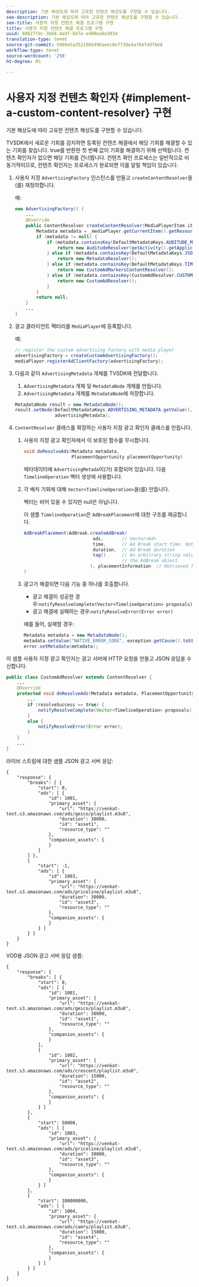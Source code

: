 ```yaml
---
description: 기본 해상도에 따라 고유한 컨텐츠 해상도를 구현할 수 있습니다.
seo-description: 기본 해상도에 따라 고유한 컨텐츠 해상도를 구현할 수 있습니다.
seo-title: 사용자 지정 컨텐츠 해결 프로그램 구현
title: 사용자 지정 컨텐츠 해결 프로그램 구현
uuid: 88627fdc-3b68-4a9f-847e-a490ea8e3034
translation-type: tm+mt
source-git-commit: 5908e5a3521966496aeec0ef730e4a704fddfb68
workflow-type: tm+mt
source-wordcount: '258'
ht-degree: 0%

---
```



# 사용자 지정 컨텐츠 확인자 {#implement-a-custom-content-resolver} 구현

기본 해상도에 따라 고유한 컨텐츠 해상도를 구현할 수 있습니다.

TVSDK에서 새로운 기회를 감지하면 등록된 컨텐츠 해결에서 해당 기회를 해결할 수 있는 기회를 찾습니다. true를 반환한 첫 번째 값이 기회를 해결하기 위해 선택됩니다. 컨텐츠 확인자가 없으면 해당 기회를 건너뜁니다. 컨텐츠 확인 프로세스는 일반적으로 비동기적이므로, 컨텐츠 확인자는 프로세스가 완료되면 이를 알릴 책임이 있습니다.

1. 사용자 지정 `AdvertisingFactory` 인스턴스를 만들고 `createContentResolver`을(를) 재정의합니다.

   예:

   ```java
   new AdvertisingFactory() { 
       ... 
       @Override 
       public ContentResolver createContentResolver(MediaPlayerItem item) { 
           Metadata metadata = _mediaPlayer.getCurrentItem().getResource().getMetadata(); 
           if (metadata != null) { 
               if (metadata.containsKey(DefaultMetadataKeys.AUDITUDE_METADATA_KEY.getValue())) { 
                   return new AuditudeResolver(getActivity().getApplicationContext()); 
               } else if (metadata.containsKey(DefaultMetadataKeys.JSON_METADATA_KEY.getValue())) { 
                   return new MetadataResolver(); 
               } else if (metadata.containsKey(DefaultMetadataKeys.TIME_RANGES_METADATA_KEY.getValue())) { 
                   return new CustomAdMarkersContentResolver(); 
               } else if (metadata.containsKey(CustomAdResolver.CUSTOM_METADATA_KEY)) { 
                   return new CustomAdResolver(); 
               } 
           } 
           return null; 
       } 
       ... 
   }
   ```

1. 광고 클라이언트 팩터리를 `MediaPlayer`에 등록합니다.

   예:

   ```java
   // register the custom advertising factory with media player 
   advertisingFactory = createCustomAdvertisingFactory(); 
   mediaPlayer.registerAdClientFactory(advertisingFactory);
   ```

1. 다음과 같이 `AdvertisingMetadata` 개체를 TVSDK에 전달합니다.
   1. `AdvertisingMetadata` 개체 및 `MetadataNode` 개체를 만듭니다.
   1. `AdvertisingMetadata` 개체를 `MetadataNode`에 저장합니다.

   ```java
   MetadataNode result = new MetadataNode(); 
   result.setNode(DefaultMetadataKeys.ADVERTISING_METADATA.getValue(),  
                  advertisingMetadata);
   ```

1. `ContentResolver` 클래스를 확장하는 사용자 지정 광고 확인자 클래스를 만듭니다.
   1. 사용자 지정 광고 확인자에서 이 보호된 함수를 무시합니다.

      ```java
      void doResolveAds(Metadata metadata,  
                        PlacementOpportunity placementOpportunity)
      ```

      메타데이터에 `AdvertisingMetada`이(가) 포함되어 있습니다. 다음 `TimelineOperation` 벡터 생성에 사용합니다.

   1. 각 배치 기회에 대해 `Vector<TimelineOperation>`을(를) 만듭니다.

      벡터는 비어 있을 수 있지만 null은 아닙니다.

      이 샘플 `TimelineOperation`은 `AdBreakPlacement`에 대한 구조를 제공합니다.

      ```java
      AdBreakPlacement(AdBreak.createAdBreak( 
                                ads,       // Vector<Ad> 
                                time,      // Ad Break start time. Note: local time on the timeline 
                                duration,  // Ad Break duration 
                                tag()      // An arbitrary string value that can be attached to  
                                           // the AdBreak object. 
                               ), placementInformation  // Retrieved from PlacementOpportunity 
      )
      ```

   1. 광고가 해결되면 다음 기능 중 하나를 호출합니다.

      * 광고 해결이 성공한 경우:`notifyResolveComplete(Vector<TimelineOperation> proposals)`
      * 광고 해결에 실패하는 경우:`notifyResolveError(Error error)`

      예를 들어, 실패할 경우:

      ```java
      Metadata metadata = new MetadataNode(); 
      metadata.setValue("NATIVE_ERROR_CODE", exception.getCause().toString()); 
      error.setMetadata(metadata);
      ```


<!--<a id="example_4F0D7692A92E480A835D6FDBEDBE75E7"></a>-->

이 샘플 사용자 지정 광고 확인자는 광고 서버에 HTTP 요청을 만들고 JSON 응답을 수신합니다.

```java
public class CustomAdResolver extends ContentResolver { 
    ... 
    @Override 
    protected void doResolveAds(Metadata metadata, PlacementOpportunity placementOpportunity) { 
        ... 
        if (resolveSuccess == true) { 
            notifyResolveComplete(Vector<TimelineOperation> proposals); 
        } 
        else { 
            notifyResolveError(Error error); 
        } 
    } 
    ... 
}
```

라이브 스트림에 대한 샘플 JSON 광고 서버 응답:

```
{     
    "response": { 
        "breaks": [ { 
            "start": 0, 
            "ads": [ { 
                "id": 1001, 
                "primary_asset": { 
                    "url": "https://venkat-test.s3.amazonaws.com/ads/geico/playlist.m3u8", 
                    "duration": 30000, 
                    "id": "asset1", 
                    "resource_type": "" 
                }, 
                "companion_assets": { 
                } 
            } 
        ] }, 
        { 
            "start": -1, 
            "ads": [ { 
                "id": 1003, 
                "primary_asset": { 
                    "url": "https://venkat-test.s3.amazonaws.com/ads/priceline/playlist.m3u8", 
                    "duration": 30000, 
                    "id": "asset3", 
                    "resource_type": "" 
                }, 
                "companion_assets": { 
                } 
            } ] 
        } ] 
    } 
} 
```

VOD용 JSON 광고 서버 응답 샘플:

```
{     
    "response": { 
        "breaks": [ { 
            "start": 0, 
            "ads": [ { 
                "id": 1001, 
                "primary_asset": { 
                    "url": "https://venkat-test.s3.amazonaws.com/ads/geico/playlist.m3u8", 
                    "duration": 30000, 
                    "id": "asset1", 
                    "resource_type": "" 
                }, 
                "companion_assets": {  
                } 
            }, 
            { 
                "id": 1002, 
                "primary_asset": { 
                    "url": "https://venkat-test.s3.amazonaws.com/ads/crescent/playlist.m3u8", 
                    "duration": 15000, 
                    "id": "asset2", 
                    "resource_type": "" 
                }, 
                "companion_assets": { 
                } 
            } ] 
        }, 
        { 
            "start": 50000, 
            "ads": [ { 
                "id": 1003, 
                "primary_asset": { 
                    "url": "https://venkat-test.s3.amazonaws.com/ads/priceline/playlist.m3u8", 
                    "duration": 30000, 
                    "id": "asset3", 
                    "resource_type": "" 
                }, 
                "companion_assets": { 
                } 
            } ] 
        }, 
        { 
            "start": 100000000, 
            "ads": [ { 
                "id": 1004, 
                "primary_asset": { 
                    "url": "https://venkat-test.s3.amazonaws.com/ads/camry/playlist.m3u8", 
                    "duration": 15000, 
                    "id": "asset4", 
                    "resource_type": "" 
                }, 
                "companion_assets": { 
                } 
            } ] 
        } ] 
    } 
} 
```

